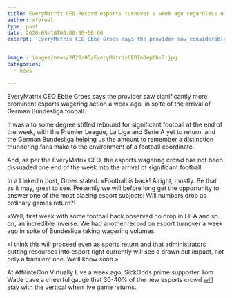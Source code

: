 ```yaml
---
title: EveryMatrix CEO Record esports turnover a week ago regardless of Bundesliga return
author: xforeal 
type: post
date: 2020-05-18T00:00:00+00:00
excerpt: 'EveryMatrix CEO Ebbe Groes says the provider saw considerably more noteworthy esports wagering action a week ago, regardless of the arrival of German Bundesliga fooball '


image : images/news/2020/05/EveryMatrixCEOInDepth-2.jpg
categories:
  - news

---
```

EveryMatrix CEO Ebbe Groes says the provider saw significantly more prominent esports wagering action a week ago, in spite of the arrival of German Bundesliga fooball. 

It was a to some degree stifled rebound for significant football at the end of the week, with the Premier League, La Liga and Serie A yet to return, and the German Bundesliga helping us the amount to remember a distinction thundering fans make to the environment of a football coordinate. 

And, as per the EveryMatrix CEO, the esports wagering crowd has not been dissuaded one end of the week into the arrival of significant football. 

In a LinkedIn post, Groes stated: &#171;Football is back! Alright, mostly. Be that as it may, great to see. Presently we will before long get the opportunity to answer one of the most blazing esport subjects: Will numbers drop as ordinary games return?! 

&#171;Well, first week with some football back observed no drop in FIFA and so on, an incredible inverse. We had another record on esport turnover a week ago in spite of Bundesliga taking wagering volumes. 

&#171;I think this will proceed even as sports return and that administrators putting resources into esport right currently will see a drawn out impact, not only a transient one. We&#8217;ll know soon.&#187; 

At AffiliateCon Virtually Live a week ago, SickOdds prime supporter Tom Wade gave a cheerful gauge that 30-40&percnt; of the new esports crowd [will stay with the vertical][1] when live game returns.

 [1]: #